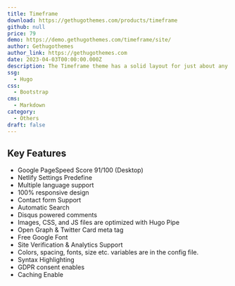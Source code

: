```yaml
---
title: Timeframe
download: https://gethugothemes.com/products/timeframe
github: null
price: 79
demo: https://demo.gethugothemes.com/timeframe/site/
author: Gethugothemes
author_link: https://gethugothemes.com
date: 2023-04-03T00:00:00.000Z
description: The Timeframe theme has a solid layout for just about any type of photo or video website.
ssg:
  - Hugo
css:
  - Bootstrap
cms:
  - Markdown
category:
  - Others
draft: false
---
```


## Key Features

- Google PageSpeed Score 91/100 (Desktop)
- Netlify Settings Predefine
- Multiple language support
- 100% responsive design
- Contact form Support
- Automatic Search
- Disqus powered comments
- Images, CSS, and JS files are optimized with Hugo Pipe
- Open Graph & Twitter Card meta tag
- Free Google Font
- Site Verification & Analytics Support
- Colors, spacing, fonts, size etc. variables are in the config file.
- Syntax Highlighting
- GDPR consent enables
- Caching Enable
